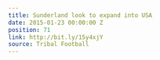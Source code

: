 ```yaml
---
title: Sunderland look to expand into USA
date: 2015-01-23 00:00:00 Z
position: 71
link: http://bit.ly/15y4xjY
source: Tribal Football
---
```


